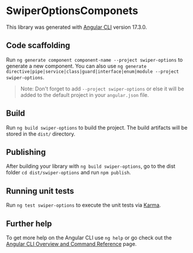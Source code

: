 # SwiperOptionsComponets

This library was generated with [Angular CLI](https://github.com/angular/angular-cli) version 17.3.0.

## Code scaffolding

Run `ng generate component component-name --project swiper-options` to generate a new component. You can also use `ng generate directive|pipe|service|class|guard|interface|enum|module --project swiper-options`.
> Note: Don't forget to add `--project swiper-options` or else it will be added to the default project in your `angular.json` file. 

## Build

Run `ng build swiper-options` to build the project. The build artifacts will be stored in the `dist/` directory.

## Publishing

After building your library with `ng build swiper-options`, go to the dist folder `cd dist/swiper-options` and run `npm publish`.

## Running unit tests

Run `ng test swiper-options` to execute the unit tests via [Karma](https://karma-runner.github.io).

## Further help

To get more help on the Angular CLI use `ng help` or go check out the [Angular CLI Overview and Command Reference](https://angular.io/cli) page.
